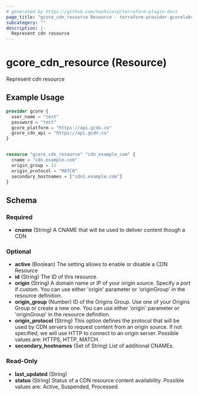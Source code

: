 ```yaml
---
# generated by https://github.com/hashicorp/terraform-plugin-docs
page_title: "gcore_cdn_resource Resource - terraform-provider-gcorelabs"
subcategory: ""
description: |-
  Represent cdn resource
---
```


# gcore_cdn_resource (Resource)

Represent cdn resource

## Example Usage

```terraform
provider gcore {
  user_name = "test"
  password = "test"
  gcore_platform = "https://api.gcdn.co"
  gcore_cdn_api = "https://api.gcdn.co"
}


resource "gcore_cdn_resource" "cdn_example_com" {
  cname = "cdn.example.com"
  origin_group = 11
  origin_protocol = "MATCH"
  secondary_hostnames = ["cdn2.example.com"]
}
```

<!-- schema generated by tfplugindocs -->
## Schema

### Required

- **cname** (String) A CNAME that will be used to deliver content though a CDN

### Optional

- **active** (Boolean) The setting allows to enable or disable a CDN Resource
- **id** (String) The ID of this resource.
- **origin** (String) A domain name or IP of your origin source. Specify a port if custom. You can use either 'origin' parameter or 'originGroup' in the resource definition.
- **origin_group** (Number) ID of the Origins Group. Use one of your Origins Group or create a new one. You can use either 'origin' parameter or 'originGroup' in the resource definition.
- **origin_protocol** (String) This option defines the protocol that will be used by CDN servers to request content from an origin source. If not specified, we will use HTTP to connect to an origin server. Possible values are: HTTPS, HTTP, MATCH.
- **secondary_hostnames** (Set of String) List of additional CNAMEs.

### Read-Only

- **last_updated** (String)
- **status** (String) Status of a CDN resource content availability. Possible values are: Active, Suspended, Processed.


